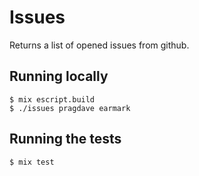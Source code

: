 # Issues

Returns a list of opened issues from github.

## Running locally

```
$ mix escript.build
$ ./issues pragdave earmark
```

## Running the tests

```
$ mix test
```
